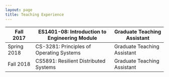```yaml
---
layout: page
title: Teaching Experience
---
```



|Fall 2017|ES1401-08: Introduction to Engineering Module|Graduate Teaching Assistant|
|---------|---------------------------------------------|---------------------------|
|Spring 2018|CS-3281: Principles of Operating Systems|Graduate Teaching Assistant|
|Fall 2018|CS5891: Resilient Distributed Systems|Graduate Teaching Assistant|

